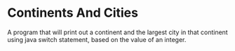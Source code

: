 # Continents And Cities
A program that will print out a continent and the largest city in that continent using java switch statement, based on the value of an integer.
